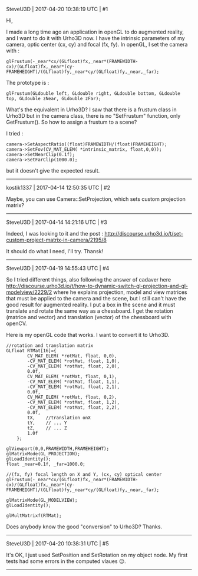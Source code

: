 SteveU3D | 2017-04-20 10:38:19 UTC | #1

Hi,

I made a long time ago an application in openGL to do augmented reality, and I want to do it with Urho3D now.
I have the intrinsic parameters of my camera, optic center (cx, cy) and focal (fx, fy).
In openGL, I set the camera with : 

    glFrustum(-_near*cx/(GLfloat)fx,_near*(FRAMEWIDTH-cx)/(GLfloat)fx,_near*(cy-FRAMEHEIGHT)/(GLfloat)fy,_near*cy/(GLfloat)fy,_near,_far);

The prototype is : 

    glFrustum(GLdouble left, GLdouble right, GLdouble bottom, GLdouble top, GLdouble zNear, GLdouble zFar);

What's the equivalent in Urho3D? I saw that there is a frustum class in Urho3D but in the camera class, there is no "SetFrustum" function, only GetFrustum(). So how to assign a frustum to a scene?

I tried : 

    camera->SetAspectRatio((float)FRAMEWIDTH/(float)FRAMEHEIGHT);
    camera->SetFov(CV_MAT_ELEM( *intrinsic_matrix, float,0,0));
    camera->SetNearClip(0.1f);
    camera->SetFarClip(1000.0);

but it doesn't give the expected result.

-------------------------

kostik1337 | 2017-04-14 12:50:35 UTC | #2

Maybe, you can use Camera::SetProjection, which sets custom projection matrix?

-------------------------

SteveU3D | 2017-04-14 14:21:16 UTC | #3

Indeed, I was looking to it and the post : 
http://discourse.urho3d.io/t/set-custom-project-matrix-in-camera/2195/8

It should do what I need, I'll try.
Thansk!

-------------------------

SteveU3D | 2017-04-19 14:55:43 UTC | #4

So I tried different things, also following the answer of cadaver here http://discourse.urho3d.io/t/how-to-dynamic-switch-gl-projection-and-gl-modelview/2229/2 where he explains projection, model and view matrices that must be applied to the camera and the scene, but I still can't have the good result for augmented reality.
I put a box in the scene and it must translate and rotate the same way as a chessboard. I get the rotation (matrice and vector) and translation (vector) of the chessboard with openCV.


Here is my openGL code that works. I want to convert it to Urho3D.

    //rotation and translation matrix
    GLfloat RTMat[16]={
			CV_MAT_ELEM( *rotMat, float, 0,0),
			-CV_MAT_ELEM( *rotMat, float, 1,0),
			-CV_MAT_ELEM( *rotMat, float, 2,0),
			0.0f,
			CV_MAT_ELEM( *rotMat, float, 0,1),
			-CV_MAT_ELEM( *rotMat, float, 1,1),
			-CV_MAT_ELEM( *rotMat, float, 2,1),
			0.0f,
			CV_MAT_ELEM( *rotMat, float, 0,2),
			-CV_MAT_ELEM( *rotMat, float, 1,2),
			-CV_MAT_ELEM( *rotMat, float, 2,2),
			0.0f,
			tX,    //translation onX
			tY,    // ... Y
			tZ,    // ... Z
			1.0f
		};

    glViewport(0,0,FRAMEWIDTH,FRAMEHEIGHT);
    glMatrixMode(GL_PROJECTION);
    glLoadIdentity();
    float _near=0.1f, _far=1000.0;

    //(fx, fy) focal length on X and Y, (cx, cy) optical center		
    glFrustum(-_near*cx/(GLfloat)fx,_near*(FRAMEWIDTH-cx)/(GLfloat)fx,_near*(cy-FRAMEHEIGHT)/(GLfloat)fy,_near*cy/(GLfloat)fy,_near,_far);
    
    glMatrixMode(GL_MODELVIEW);
    glLoadIdentity();

    glMultMatrixf(RTMat);


Does anybody know the good "conversion" to Urho3D?
Thanks.

-------------------------

SteveU3D | 2017-04-20 10:38:31 UTC | #5

It's OK, I just used SetPosition and SetRotation on my object node. My first tests had some errors in the computed vlaues :unamused:.

-------------------------


